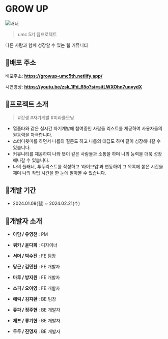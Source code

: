# GROW UP
![배너](https://github.com/sjpark1120/GrowUp-Frontend/blob/main/src/icon/banner2.png?raw=true)
>umc 5기 팀프로젝트

다른 사람과 함께 성장할 수 있는 웹 커뮤니티 

## 🌲배포 주소
배포주소: **https://growup-umc5th.netlify.app/**

시연영상: **https://youtu.be/zsk_1Pd_65o?si=sitLWXOhn7uqvydX**


## 🌱프로젝트 소개
>#갓생 #자기계발 #미라클모닝
- 열품타와 같은 실시간 자기계발에 참여중인 사람들 리스트를 제공하여 사용자들의 원동력을 자극합니다.
- 스터디윗미를 하면서 나름의 질문도 하고 나름의 대답도 하며 같이 성장해나갈 수 있습니다.
- 커뮤니티를 제공하여 나와 뜻이 같은 사람들과 소통을 하며 나의 능력을 더욱 성장해나갈 수 있습니다.
- 나의 플래너, 투두리스트를 작성하고 ‘라이브업’과 연동하여 그 목록에 쏟은 시간을 재며 나의 작업 시간을 한 눈에 알아볼 수 있습니다.


## 📆개발 기간
- 2024.01.08(월) ~ 2024.02.21(수)

  
## 🌳개발자 소개
- **아담 / 유영천** : PM
- **쿼카 / 윤다희** : 디자이너


- **서머 / 박수진** : FE 팀장
- **당근 / 김민찬** : FE 개발자
- **마루 / 방지원** : FE 개발자
- **소피 / 오아영** : FE 개발자


- **에릭 / 김지환** : BE 팀장
- **쥬파 / 정주현** : BE 개발자
- **제프 / 류기현** : BE 개발자
- **두두 / 진명재** : BE 개발자
